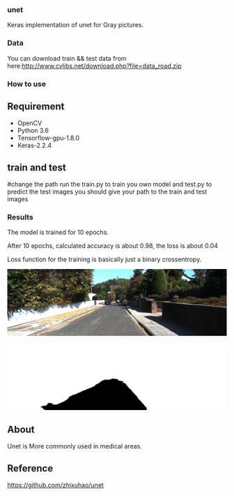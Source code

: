 ### unet
Keras implementation of unet for Gray pictures.
### Data
You can download train && test data from here:http://www.cvlibs.net/download.php?file=data_road.zip

### How to use
## Requirement
- OpenCV
- Python 3.6
- Tensorflow-gpu-1.8.0
- Keras-2.2.4
## train and test 
#change the path
run the train.py to train you own model and test.py to predict the test images
you should give your path to the train and test images 

### Results
The model is trained for 10 epochs.

After 10 epochs, calculated accuracy is about 0.98, the loss is about 0.04

Loss function for the training is basically just a binary crossentropy.

![image/test.png](image/test.png)

![image/test_predict.png](image/test_predict.png)


## About
Unet is More commonly used in medical areas.

## Reference
https://github.com/zhixuhao/unet


